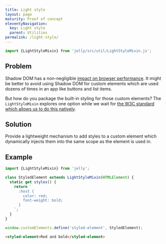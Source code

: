 ```yaml
---
title: Light style
layout: page
maturity: Proof of concept
eleventyNavigation:
  key: Light style
  parent: Utilities
permalink: /light-style/
---
```


```javascript
import {LightStyleMixin} from 'jelly/src/util/LightStyleMixin.js';
```
<module-size modules="util/LightStyleMixin.js"></module-size>

## Problem

Shadow DOM has a non-negligible [impact on browser performance](https://bitworking.org/news/2018/02/shadow-dom-and-css). It might be better to avoid using Shadow DOM for custom elements which are used dozens of times in an app like buttons and list items.

But how do you package the built-in styling for those custom elements? The `LightStyleMixin` explores one option while we wait for [the W3C standard which allows us to do this natively](https://github.com/w3c/webcomponents/issues/468).

## Solution

Provide a lightweight mechanism to add styles to a custom element which dynamically injects them into the same scope as the element is used in.

## Example

```javascript
import {LightStyleMixin} from 'jelly';

class StyledElement extends LightStyleMixin(HTMLElement) {
  static get styles() {
    return `
      :host {
        color: red;
        font-weight: bold;
      }
    `;
  }
}

window.customElements.define('styled-element', StyledElement);
```

<render-example></render-example>
```html
<styled-element>Red and bold</styled-element>
```
